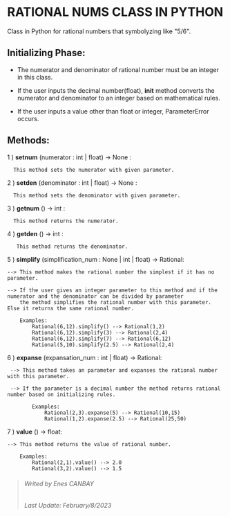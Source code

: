# RATIONAL NUMS CLASS IN PYTHON


Class in Python for rational numbers that symbolyzing like "5/6".


## Initializing Phase:

+ The numerator and denominator of rational number must be an integer in this class.

- If the user inputs the decimal number(float), __init__ method converts the numerator and denominator to an integer based on mathematical rules.

* If the user inputs a value other than float or integer, ParameterError occurs.


## Methods:

1 \) **setnum** (numerator : int \| float) -> None :

      This method sets the numerator with given parameter.

2 \) **setden** (denominator : int \| float) -> None :

      This method sets the denominator with given parameter.

3 \) **getnum** () -> int :

      This method returns the numerator.

4 \) **getden** () -> int :

       This method returns the denominator.

5 \) **simplify** (simplification_num : None \| int \| float) -> Rational:

    --> This method makes the rational number the simplest if it has no parameter.

    --> If the user gives an integer parameter to this method and if the numerator and the denominator can be divided by parameter
        the method simplifies the rational number with this parameter. Else it returns the same rational number.

        Examples:
            Rational(6,12).simplify() --> Rational(1,2)
            Rational(6,12).simplify(3) --> Rational(2,4)
            Rational(6,12).simplify(7) --> Rational(6,12)
            Rational(5,10).simplify(2.5) --> Rational(2,4)

6 \) **expanse** (expansation_num : int \| float) -> Rational:

     --> This method takes an parameter and expanses the rational number with this parameter.

     --> If the parameter is a decimal number the method returns rational number based on initializing rules.

            Examples:
                Rational(2,3).expanse(5) --> Rational(10,15)
                Rational(1,2).expanse(2.5) --> Rational(25,50)

7 \) **value** () -> float:

    --> This method returns the value of rational number.

        Examples:
            Rational(2,1).value() --> 2.0
            Rational(3,2).value() --> 1.5



> ###### *Writed by Enes CANBAY*
> ###### *Last Update: February/8/2023*
